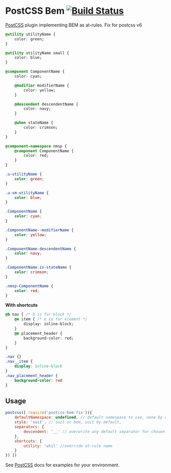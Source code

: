 # PostCSS Bem [![Build Status][ci-img]][ci]

[PostCSS] plugin implementing BEM as at-rules. Fix for postcss v6

[PostCSS]: https://github.com/postcss/postcss
[ci-img]:  https://travis-ci.org/supermonkeyz/postcss-bem-fix.svg
[ci]:      https://travis-ci.org/supermonkeyz/postcss-bem-fix

```css
@utility utilityName {
    color: green;
}

@utility utilityName small {
    color: blue;
}

@component ComponentName {
    color: cyan;

    @modifier modifierName {
        color: yellow;
    }

    @descendent descendentName {
        color: navy;
    }

    @when stateName {
        color: crimson;
    }
}

@component-namespace nmsp {
    @component ComponentName {
        color: red;
    }
}
```

```css
.u-utilityName {
    color: green;
}

.u-sm-utilityName {
    color: blue;
}

.ComponentName {
    color: cyan;
}

.ComponentName--modifierName {
    color: yellow;
}

.ComponentName-descendentName {
    color: navy;
}

.ComponentName.is-stateName {
    color: crimson;
}

.nmsp-ComponentName {
    color: red;
}
```

**With shortcuts**
```css
@b nav { /* b is for block */
    @e item { /* e is for element */
        display: inline-block;
    }
    @m placement_header {
        background-color: red;
    }
}
```

```css
.nav {}
.nav__item {
    display: inline-block
}
.nav_placement_header {
    background-color: red
}
```

## Usage

```js
postcss([ require('postcss-bem-fix')({
    defaultNamespace: undefined, // default namespace to use, none by default
    style: 'suit', // suit or bem, suit by default,
    separators: {
        descendent: '__' // overwrite any default separator for chosen style
    },
    shortcuts: {
        utility: 'util' //override at-rule name
    }
}) ])
```

See [PostCSS] docs for examples for your environment.

